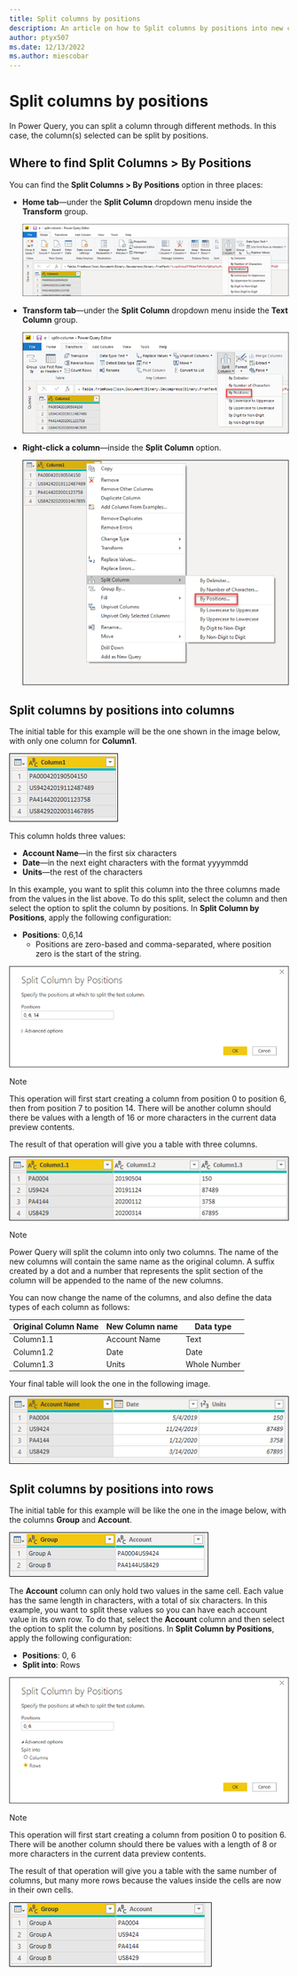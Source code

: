 ```yaml
---
title: Split columns by positions
description: An article on how to Split columns by positions into new columns or rows using Power Query.
author: ptyx507
ms.date: 12/13/2022
ms.author: miescobar
---
```


# Split columns by positions

In Power Query, you can split a column through different methods.
In this case, the column(s) selected can be split by positions.

## Where to find Split Columns > By Positions

You can find the **Split Columns > By Positions** option in three places:

* **Home tab**&mdash;under the **Split Column** dropdown menu inside the **Transform** group.

   ![Split column button in Home tab.](media/split-columns-positions/icon-home.png)

* **Transform tab**&mdash;under the **Split Column** dropdown menu inside the **Text Column** group.

   ![Split column button in Transform tab.](media/split-columns-positions/icon-transform.png)

* **Right-click a column**&mdash;inside the **Split Column** option.

   ![Split column button found in column right click contextual menu.](media/split-columns-positions/right-click-icon.png)

## Split columns by positions into columns

The initial table for this example will be the one shown in the image below, with only one column for **Column1**.

![Sample initial table.](media/split-columns-positions/into-columns-split-column-initial.png)

This column holds three values:

* **Account Name**&mdash;in the first six characters
* **Date**&mdash;in the next eight characters with the format yyyymmdd
* **Units**&mdash;the rest of the characters

In this example, you want to split this column into the three columns made from the values in the list above. To do this split, select the column and then select the option to split the column by positions. In **Split Column by Positions**, apply the following configuration:

* **Positions**: 0,6,14
  * Positions are zero-based and comma-separated, where position zero is the start of the string.

![Split column into columns by positions window.](media/split-columns-positions/into-columns-split-column-window.png)

>[!Note]
>This operation will first start creating a column from position 0 to position 6, then from position 7 to position 14. There will be another column should there be values with a length of 16 or more characters in the current data preview contents.

The result of that operation will give you a table with three columns.

![Sample transformed table after splitting column into columns by positions.](media/split-columns-positions/into-columns-split-column-pre-final.png)

>[!Note]
>Power Query will split the column into only two columns. The name of the new columns will contain the same name as the original column. A suffix created by a dot and a number that represents the split section of the column will be appended to the name of the new columns.

You can now change the name of the columns, and also define the data types of each column as follows:

Original Column Name | New Column name | Data type
---------------------|-----------------|----------
Column1.1|Account Name|Text
Column1.2|Date|Date
Column1.3|Units|Whole Number

Your final table will look the one in the following image.

![Final output table after renaming and defining data types of columns.](media/split-columns-positions/into-columns-split-column-final.png)

## Split columns by positions into rows

The initial table for this example will be like the one in the image below, with the columns **Group** and **Account**.

![Initial sample table for split into rows.](media/split-columns-positions/into-columns-split-rows-initial.png)

The **Account** column can only hold two values in the same cell. Each value has the same length in characters, with a total of six characters. In this example, you want to split these values so you can have each account value in its own row.
To do that, select the **Account** column and then select the option to split the column by positions. In **Split Column by Positions**, apply the following configuration:

* **Positions**: 0, 6
* **Split into**: Rows

![Split column into rows by positions window.](media/split-columns-positions/into-columns-split-row-window.png)

>[!Note]
>This operation will first start creating a column from position 0 to position 6. There will be another column should there be values with a length of 8 or more characters in the current data preview contents.

The result of that operation will give you a table with the same number of columns, but many more rows because the values inside the cells are now in their own cells.

![Final output table after splitting into rows.](media/split-columns-positions/into-columns-split-rows-final.png)

